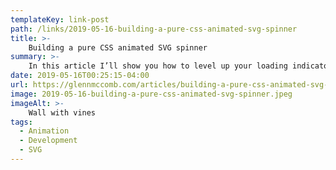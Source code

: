 ```yaml
---
templateKey: link-post
path: /links/2019-05-16-building-a-pure-css-animated-svg-spinner
title: >-
    Building a pure CSS animated SVG spinner
summary: >-
    In this article I’ll show you how to level up your loading indicators with a pure-CSS animated SVG loader inspired by Google’s Chrome and YouTube spinner. What are we making? A good loading indicator helps users feel a sense of progress, and the spinner which Google uses for Chrome and YouTube is one of my favourites. 
date: 2019-05-16T00:25:15-04:00
url: https://glennmccomb.com/articles/building-a-pure-css-animated-svg-spinner/
image: 2019-05-16-building-a-pure-css-animated-svg-spinner.jpeg
imageAlt: >-
    Wall with vines
tags:
  - Animation
  - Development
  - SVG
---
```

